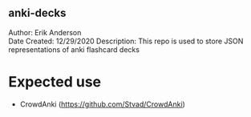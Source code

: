 anki-decks
-----------------
Author: Erik Anderson  
Date Created: 12/29/2020
Description: This repo is used to store JSON representations of anki flashcard decks

# Expected use
- CrowdAnki (https://github.com/Stvad/CrowdAnki)

